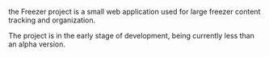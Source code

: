 the Freezer project is a small web application used for large freezer content tracking and organization.

The project is in the early stage of development, being currently less than an alpha version.
